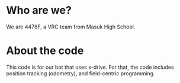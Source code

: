 # Who are we?
We are 4478F, a VRC team from Masuk High School.

# About the code
This code is for our bot that uses x-drive. For that, the code includes position tracking (odometry), and field-centric programming.
